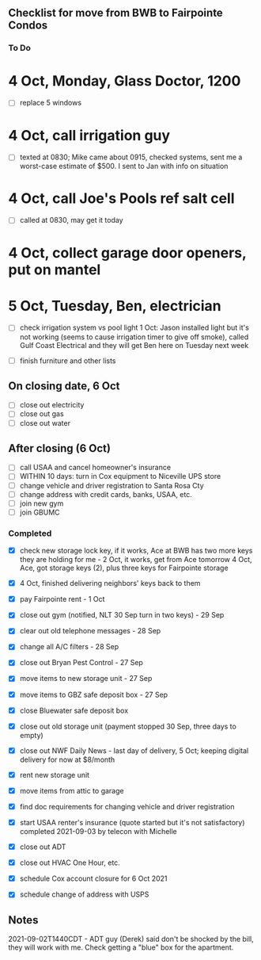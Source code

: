 ## Checklist for move from BWB to Fairpointe Condos

### To Do

# 4 Oct, Monday, Glass Doctor, 1200
- [ ] replace 5 windows

# 4 Oct, call irrigation guy
- [ ] texted at 0830; Mike came about 0915, checked systems,
      sent me a worst-case estimate of $500. I sent to Jan
      with info on situation

# 4 Oct, call Joe's Pools ref salt cell
- [ ] called at 0830, may get it today

# 4 Oct, collect garage door openers, put on mantel

# 5 Oct, Tuesday, Ben, electrician
- [ ] check irrigation system vs pool light
      1 Oct: Jason installed light but it's not working (seems to
      cause irrigation timer to give off smoke), called Gulf Coast Electrical
      and they will get Ben here on Tuesday next week

- [ ] finish furniture and other lists

## On closing date, 6 Oct 
- [ ] close out electricity
- [ ] close out gas
- [ ] close out water

## After closing (6 Oct)

- [ ] call USAA and cancel homeowner's insurance
- [ ] WITHIN 10 days: turn in Cox equipment to Niceville UPS store
- [ ] change vehicle and driver registration to Santa Rosa Cty
- [ ] change address with credit cards, banks, USAA, etc.
- [ ] join new gym
- [ ] join GBUMC

### Completed

- [x] check new storage lock key, if it works, Ace at BWB has two more
      keys they are holding for me - 2 Oct, it works, get from Ace tomorrow
      4 Oct, Ace, got storage keys (2), plus three keys for Fairpointe storage
- [x] 4 Oct, finished delivering neighbors' keys back to them
- [x] pay Fairpointe rent - 1 Oct
- [x] close out gym (notified, NLT 30 Sep turn in two keys) - 29 Sep
- [x] clear out old telephone messages - 28 Sep
- [x] change all A/C filters - 28 Sep
- [x] close out Bryan Pest Control - 27 Sep
- [x] move items to new storage unit - 27 Sep
- [x] move items to GBZ safe deposit box - 27 Sep
- [x] close Bluewater safe deposit box
- [x] close out old storage unit (payment stopped 30 Sep, three days to empty)
- [x] close out NWF Daily News - last day of delivery, 5 Oct;
      keeping digital delivery for now at $8/month
- [x] rent new storage unit
- [x] move items from attic to garage
- [x] find doc requirements for changing vehicle and driver registration 
- [x] start USAA renter's insurance (quote started but it's not satisfactory)
      completed 2021-09-03 by telecon with Michelle
- [x] close out ADT
- [x] close out HVAC One Hour, etc.
- [x] schedule Cox account closure for 6 Oct 2021
- [x] schedule change of address with USPS


## Notes

2021-09-02T1440CDT - ADT guy (Derek) said don't be shocked by the bill, they will work with me.
                     Check getting a "blue" box for the apartment.
